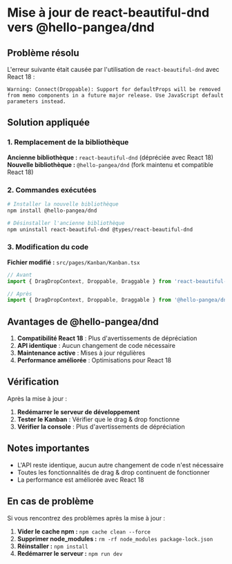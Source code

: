 # Mise à jour de react-beautiful-dnd vers @hello-pangea/dnd

## Problème résolu

L'erreur suivante était causée par l'utilisation de `react-beautiful-dnd` avec React 18 :

```
Warning: Connect(Droppable): Support for defaultProps will be removed from memo components in a future major release. Use JavaScript default parameters instead.
```

## Solution appliquée

### 1. Remplacement de la bibliothèque

**Ancienne bibliothèque :** `react-beautiful-dnd` (dépréciée avec React 18)
**Nouvelle bibliothèque :** `@hello-pangea/dnd` (fork maintenu et compatible React 18)

### 2. Commandes exécutées

```bash
# Installer la nouvelle bibliothèque
npm install @hello-pangea/dnd

# Désinstaller l'ancienne bibliothèque
npm uninstall react-beautiful-dnd @types/react-beautiful-dnd
```

### 3. Modification du code

**Fichier modifié :** `src/pages/Kanban/Kanban.tsx`

```typescript
// Avant
import { DragDropContext, Droppable, Draggable } from 'react-beautiful-dnd';

// Après
import { DragDropContext, Droppable, Draggable } from '@hello-pangea/dnd';
```

## Avantages de @hello-pangea/dnd

1. **Compatibilité React 18** : Plus d'avertissements de dépréciation
2. **API identique** : Aucun changement de code nécessaire
3. **Maintenance active** : Mises à jour régulières
4. **Performance améliorée** : Optimisations pour React 18

## Vérification

Après la mise à jour :

1. **Redémarrer le serveur de développement**
2. **Tester le Kanban** : Vérifier que le drag & drop fonctionne
3. **Vérifier la console** : Plus d'avertissements de dépréciation

## Notes importantes

- L'API reste identique, aucun autre changement de code n'est nécessaire
- Toutes les fonctionnalités de drag & drop continuent de fonctionner
- La performance est améliorée avec React 18

## En cas de problème

Si vous rencontrez des problèmes après la mise à jour :

1. **Vider le cache npm :** `npm cache clean --force`
2. **Supprimer node_modules :** `rm -rf node_modules package-lock.json`
3. **Réinstaller :** `npm install`
4. **Redémarrer le serveur :** `npm run dev`
